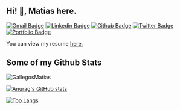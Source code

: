 ## Hi! 👋, Matias here.
[![Gmail Badge](https://img.shields.io/badge/-gallegosmatiasjoel@gmail.com-c14438?style=flat&logo=Gmail&logoColor=white&link=mailto:gallegosmatiasjoel@gmail.com)](mailto:gallegosmatiasjoel@gmail.com) 
[![Linkedin Badge](https://img.shields.io/badge/-GallegosMatias-0072b1?style=flat&logo=Linkedin&logoColor=white&link=https://www.linkedin.com/in/GallegosMatias/)](https://www.linkedin.com/in/GallegosMatias/) [![Github Badge](https://img.shields.io/badge/-GallegosMatias-grey?style=flat&logo=github&logoColor=white&link=https://github.com/GallegosMatias/)](https://www.github.com/GallegosMatias/) [![Twitter Badge](https://img.shields.io/badge/-JhedBanger-00acee?style=flat&logo=twitter&logoColor=white&link=https://twitter.com/JhedBanger/)](https://www.twitter.com/JhedBanger/) [![Portfolio Badge](https://img.shields.io/badge/portfolio-web-blue?style=flat&link=https://gallegosmatiasdev.web.app//)](https://gallegosmatiasdev.web.app//) <p align='left'> You can view my resume <a href='https://drive.google.com/file/d/1Jb0bizlvSeGbV0cqGhEIiXOxPkFx1s0y/view ' target=_blank><u>here</u>.</a></p>
## Some of my Github Stats
<p align=left> <img src=https://komarev.com/ghpvc/?username=GallegosMatias alt=GallegosMatias /> </p>

[![Anurag's GitHub stats](https://github-readme-stats.vercel.app/api?username=gallegosmatias)](https://github.com/anuraghazra/github-readme-stats&theme=radical)

[![Top Langs](https://github-readme-stats.vercel.app/api/top-langs/?username=GallegosMatias&layout=compact)](https://github.com/GallegosMatias/github-readme-stats)

